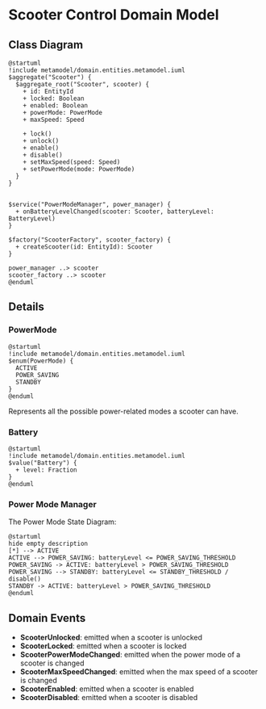 # Scooter Control Domain Model

## Class Diagram
```plantuml
@startuml
!include metamodel/domain.entities.metamodel.iuml
$aggregate("Scooter") {
  $aggregate_root("Scooter", scooter) {
    + id: EntityId
    + locked: Boolean
    + enabled: Boolean
    + powerMode: PowerMode
    + maxSpeed: Speed

    + lock()
    + unlock()
    + enable()
    + disable()
    + setMaxSpeed(speed: Speed)
    + setPowerMode(mode: PowerMode)
  }
}


$service("PowerModeManager", power_manager) {
  + onBatteryLevelChanged(scooter: Scooter, batteryLevel: BatteryLevel)
}

$factory("ScooterFactory", scooter_factory) {
  + createScooter(id: EntityId): Scooter
}

power_manager ..> scooter
scooter_factory ..> scooter
@enduml
```

## Details

### PowerMode
```plantuml
@startuml
!include metamodel/domain.entities.metamodel.iuml
$enum(PowerMode) {
  ACTIVE
  POWER_SAVING
  STANDBY
}
@enduml
``` 
Represents all the possible power-related modes a scooter can have.

### Battery
```plantuml
@startuml
!include metamodel/domain.entities.metamodel.iuml
$value("Battery") {
  + level: Fraction
}
@enduml
```

### Power Mode Manager
The Power Mode State Diagram:
```plantuml
@startuml
hide empty description
[*] --> ACTIVE
ACTIVE --> POWER_SAVING: batteryLevel <= POWER_SAVING_THRESHOLD
POWER_SAVING -> ACTIVE: batteryLevel > POWER_SAVING_THRESHOLD
POWER_SAVING --> STANDBY: batteryLevel <= STANDBY_THRESHOLD / disable()
STANDBY -> ACTIVE: batteryLevel > POWER_SAVING_THRESHOLD
@enduml
```

## Domain Events

- **ScooterUnlocked**: emitted when a scooter is unlocked
- **ScooterLocked**: emitted when a scooter is locked
- **ScooterPowerModeChanged**: emitted when the power mode of a scooter is changed
- **ScooterMaxSpeedChanged**: emitted when the max speed of a scooter is changed
- **ScooterEnabled**: emitted when a scooter is enabled
- **ScooterDisabled**: emitted when a scooter is disabled
